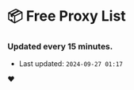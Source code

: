 # :package: Free Proxy List
### Updated every 15 minutes.

- Last updated: `2024-09-27 01:17`

:heart:
